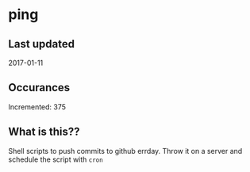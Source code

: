 # ping

## Last updated
2017-01-11

## Occurances
Incremented: 375

## What is this??
Shell scripts to push commits to github errday. Throw it on a server and schedule the script with `cron`
